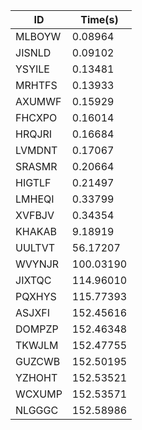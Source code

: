 |ID|Time(s)|
|-|-|
|MLBOYW|0.08964|
|JISNLD|0.09102|
|YSYILE|0.13481|
|MRHTFS|0.13933|
|AXUMWF|0.15929|
|FHCXPO|0.16014|
|HRQJRI|0.16684|
|LVMDNT|0.17067|
|SRASMR|0.20664|
|HIGTLF|0.21497|
|LMHEQI|0.33799|
|XVFBJV|0.34354|
|KHAKAB|9.18919|
|UULTVT|56.17207|
|WVYNJR|100.03190|
|JIXTQC|114.96010|
|PQXHYS|115.77393|
|ASJXFI|152.45616|
|DOMPZP|152.46348|
|TKWJLM|152.47755|
|GUZCWB|152.50195|
|YZHOHT|152.53521|
|WCXUMP|152.53571|
|NLGGGC|152.58986|
